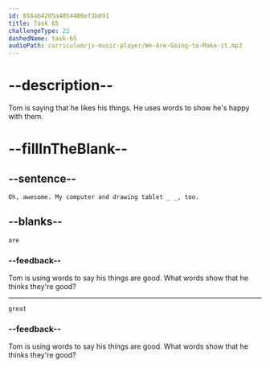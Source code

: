 ```yaml
---
id: 656ab4205a4054486ef3b691
title: Task 65
challengeType: 22
dashedName: task-65
audioPath: curriculum/js-music-player/We-Are-Going-to-Make-it.mp3
---
```


<!--
AUDIO REFERENCE:
Tom: Oh, awesome. My computer and drawing tablet are great, too.
-->

# --description--

Tom is saying that he likes his things. He uses words to show he's happy with them.

# --fillInTheBlank--

## --sentence--

`Oh, awesome. My computer and drawing tablet _ _, too.`

## --blanks--

`are`

### --feedback--

Tom is using words to say his things are good. What words show that he thinks they're good?

---

`great`

### --feedback--

Tom is using words to say his things are good. What words show that he thinks they're good?
